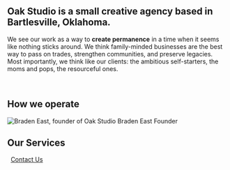 ## Oak Studio is a small creative agency based in Bartlesville, Oklahoma.

We see our work as a way to **create permanence** in a time when it seems like nothing sticks around. We think family-minded businesses are the best way to pass on trades, strengthen communities, and preserve legacies. Most importantly, we think like our clients: the ambitious self-starters, the moms and pops, the resourceful ones.

<section class="center grid jc-center gap-4 col-3">
  <Import from="/_/~/Blurb.html">
    <image from="/_/icons/scrapbook.svg"></image>
    <text from="/_/copy/Background.md"></text>
  </Import>
  <Import from="/_/~/Blurb.html">
    <image from="/_/icons/telescope.svg"></image>
    <text from="/_/copy/Vision.md"></text>
  </Import>
</section>

## How we operate
<Import from="/_/copy/MO.md"></Import>

<section class="soft bleed">
  <Import from="/_/~/Person.html">
    <headshot>
      <img src="/_assets/images/braden.jpg" alt="Braden East, founder of Oak Studio">
    </headshot>
    <name>Braden East</name>
    <position>Founder</position>
    <bio from="/_/copy/BradenEastBio.md"></bio>
  </Import>
</section>

<section class="center grid ji-space-around ai-start jc-center gap-4 col-3" style="margin-bottom: 0">
<h2 class="center span-all">Our Services</h2>
  <Import from="/_/~/Blurb.html">
    <image from="/_/icons/starting-over.svg"></image>
    <text from="/_/copy/Identity.md"></text>
  </Import>
  <Import from="/_/~/Blurb.html">
    <image from="/_/icons/turning-a-corner.svg"></image>
    <text from="/_/copy/Rebrand.md"></text>
  </Import>
  <a class="center button span-all" href="/contact">Contact Us</a>
</section>